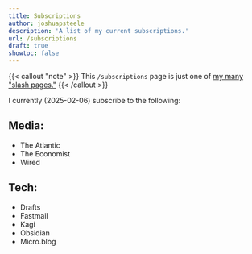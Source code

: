 ```yaml
---
title: Subscriptions
author: joshuapsteele
description: 'A list of my current subscriptions.'
url: /subscriptions
draft: true
showtoc: false
---
```

{{< callout "note" >}}
This `/subscriptions` page is just one of [my many "slash pages."](/slashes)
{{< /callout >}}

I currently (2025-02-06) subscribe to the following:

## Media:

- The Atlantic
- The Economist
- Wired

## Tech:

- Drafts
- Fastmail
- Kagi
- Obsidian
- Micro.blog